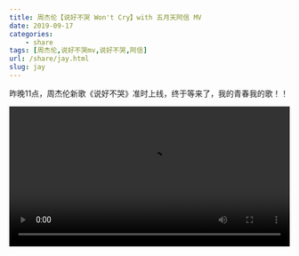 ```yaml
---
title: 周杰伦【说好不哭 Won't Cry】with 五月天阿信 MV
date: 2019-09-17
categories: 
    - share
tags: [周杰伦,说好不哭mv,说好不哭,阿信]
url: /share/jay.html
slug: jay
---
```

昨晚11点，周杰伦新歌《说好不哭》准时上线，终于等来了，我的青春我的歌！！

<!--more-->

<video controls src='https://pro-file.xiaoheiban.cn/201909/1568716673000_51874.mp4' width='100%'>您的浏览器不支持 video 标签。</video>
